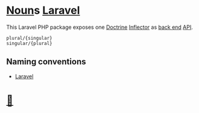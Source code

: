 # [Noun](http://en.wikipedia.org/wiki/Noun)s [Laravel](http://laravel.com)
This Laravel PHP package exposes one [Doctrine](http://doctrine-project.org) [Inflector](http://doctrine-project.org/projects/inflector.html) as [back end](http://en.wikipedia.org/wiki/Front_end_and_back_end) [API](http://en.wikipedia.org/wiki/API).
```
plural/{singular}
singular/{plural}
```
## Naming conventions
- [Laravel](http://webdevetc.com/blog/laravel-naming-conventions/)
# [📁](http://github.com/noud)